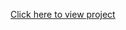 <a href="[https://github.com/LanceTheProgrammer/fcc-ts-tribute.git](https://illustrious-dango-79934e.netlify.app/)https://illustrious-dango-79934e.netlify.app/">Click here to view project</a>
